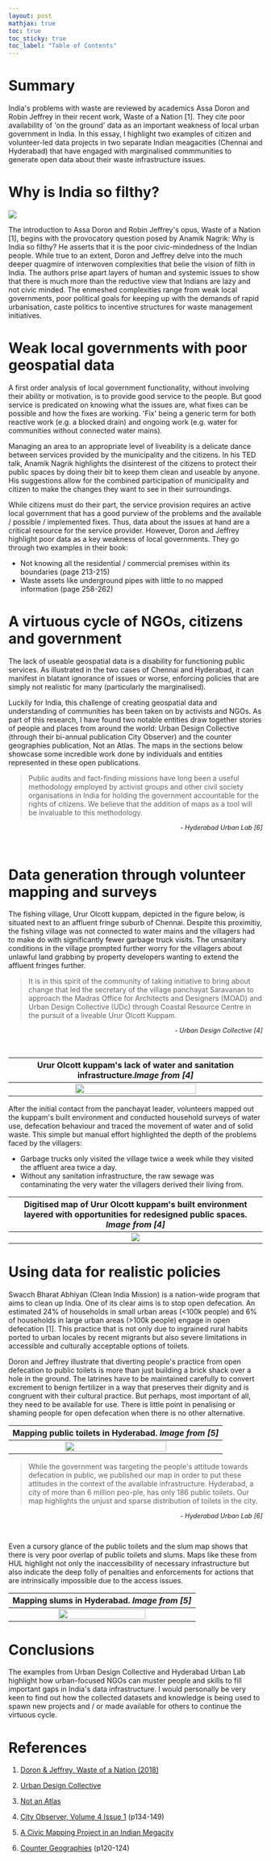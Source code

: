 ```yaml
---
layout: post
mathjax: true
toc: true
toc_sticky: true
toc_label: "Table of Contents"
---
```


# Summary
India's problems with waste are reviewed by academics Assa Doron and Robin Jeffrey in their recent work, Waste of a Nation [1]. They cite poor availability of 'on the ground' data as an important weakness of local urban government in India. In this essay, I highlight two examples of citizen and volunteer-led data projects in two separate Indian meagacities (Chennai and Hyderabad) that have engaged with marginalised commmunities to generate open data about their waste infrastructure issues. 

# Why is India so filthy?
[![](https://img.youtube.com/vi/tf1VA5jqmRo/0.jpg)](https://www.youtube.com/watch?v=tf1VA5jqmRo)


The introduction to Assa Doron and Robin Jeffrey's opus, Waste of a Nation [1], begins with the provocatory question posed by Anamik Nagrik: Why is India so filthy? He asserts that it is the poor civic-mindedness of the Indian people. While true to an extent, Doron and Jeffrey delve into the much deeper quagmire of interwoven complexities that belie the vision of filth in India. The authors prise apart layers of human and systemic issues to show that there is much more than the reductive view that Indians are lazy and not civic minded. The enmeshed complexities range from weak local governments, poor political goals for keeping up with the demands of rapid urbanisation, caste politics to incentive structures for  waste management initiatives. 

# Weak local governments with poor geospatial data

A first order analysis of local government functionality, without involving their ability or motivation, is to provide good service to the people. But good service is predicated on knowing what the issues are, what fixes can be possible and how the fixes are working. 'Fix' being a generic term for both reactive work (e.g. a blocked drain) and ongoing work (e.g. water for communities without connected water mains). 

Managing an area to an appropriate level of liveability is a delicate dance between services provided by the municipality and the citizens. In his TED talk, Anamik Nagrik highlights the disinterest of the citizens to protect their public spaces by doing their bit to keep them clean and useable by anyone. His suggestions allow for the combined participation of municipality and citizen to make the changes they want to see in their surroundings. 

While citizens must do their part, the service provision requires an active local government that has a good purview of the problems and the available / possible / implemented fixes. Thus, data about the issues at hand are a critical resource for the service provider. However, Doron and Jeffrey highlight poor data as a key weakness of local governments. They go through two examples in their book:

- Not knowing all the residential / commercial premises within its boundaries (page 213-215)
- Waste assets like underground pipes with little to no mapped information (page 258-262)

# A virtuous cycle of NGOs, citizens and government

The lack of useable geospatial data is a disability for functioning public services. As illustrated in the two cases of Chennai and Hyderabad, it can manifest in blatant ignorance of issues or worse, enforcing policies that are simply not realistic for many (particularly the marginalised). 

Luckily for India, this challenge of creating geospatial data and understanding of communities has been taken on by activists and NGOs. As part of this research, I have found two notable entities draw together stories of people and places from around the world: Urban Design Collective (through their bi-annual publication City Observer) and the counter geographies publication, Not an Atlas. The maps in the sections below showcase some incredible work done by individuals and entities represented in these open publications. 

> Public audits and fact-finding missions have long been a useful methodology employed by activist groups and other civil society organisations in India for holding the government accountable for the rights of citizens. We believe that the addition of maps as a tool will be invaluable to this methodology.

<p style='font-size: 90%; text-align: right; font-style:italic;'>
- Hyderabad Urban Lab [6]
</p>
<br>

# Data generation through volunteer mapping and surveys

The fishing village, Urur Olcott kuppam, depicted in the figure below, is situated next to an affluent fringe suburb of Chennai. Despite this proximitiy, the fishing village was not  connected to water mains and the villagers had to make do with significantly fewer garbage truck visits.  The unsanitary conditions in the village prompted further worry for the villagers about unlawful land grabbing by property developers wanting to extend the affluent fringes further. 

> It is in this spirit of the community of taking initiative to bring about change that led the secretary of the village panchayat Saravanan to approach the Madras Office for Architects and Designers (MOAD) and Urban Design Collective (UDc) through Coastal Resource Centre in the pursuit of a liveable Urur Olcott Kuppam.

<p style='font-size: 90%; text-align: right; font-style:italic;'>
- Urban Design Collective [4]
</p>
<br>

| Urur Olcott kuppam's lack of water and sanitation infrastructure._Image from [4]_ |
|:--:|
| <img src="/images/2020-07-28-geospatial-data-of-waste-in-india/urur-olcott-picture.png" style="width:70%">|


After the initial contact from the panchayat leader, volunteers mapped out the kuppam's built environment and conducted household surveys of water use, defecation behaviour and traced the movement of water and of solid waste. This simple but manual effort highlighted the depth of the problems faced by the villagers: 

- Garbage trucks only visited the village twice a week while they visited the affluent area twice a day.
- Without any sanitation infrastructure, the raw sewage was contaminating the very water the villagers derived their living from.

|Digitised map of Urur Olcott kuppam's built environment layered with opportunities for redesigned public spaces. _Image from [4]_ |
|:--:|
| <img src="../images/2020-07-28-geospatial-data-of-waste-in-india/urur-olcott-mapping.png">|


# Using data for realistic policies

Swacch Bharat Abhiyan (Clean India Mission) is a nation-wide program that aims to clean up India. One of its clear aims is to stop open defecation. An estimated 24% of households in small urban areas (<100k people) and 6% of households in large urban areas (>100k people) engage in open defecation [1]. This practice that is not only due to ingrained rural habits ported to urban locales by recent migrants but also severe limitations in accessible and culturally acceptable options of toilets. 

Doron and Jeffrey illustrate that diverting people's practice from open defecation to public toilets is more than just building a brick shack over a hole in the ground. The latrines have to be maintained carefully to convert excrement to benign fertilizer in a way that preserves their dignity and is congruent with their cultural practice. But perhaps, most important of all, they need to be available for use. There is little point in penalising or shaming people for open defecation when there is no other alternative. 


| Mapping public toilets in Hyderabad. _Image from [5]_|
|:--:|
| <img src="../images/2020-07-28-geospatial-data-of-waste-in-india/public-toilets-hul.png" style="width:70%">|


> While the government was targeting the people's attitude towards defecation in public, we published our map in order to put these attitudes in the context of the available infrastructure. Hyderabad, a city of more than 6 million peo-ple, has only 186 public toilets. Our map highlights the unjust and sparse distribution of toilets in the city.
<p style='font-size: 90%; text-align: right; font-style:italic;'>
- Hyderabad Urban Lab [6]
</p>
<br>

Even a cursory glance of the public toilets and the slum map shows that there is very poor overlap of public toilets and slums. Maps like these from HUL highlight not only the inaccessibility of necessary infrastructure but also indicate the deep folly of penalties and enforcements for actions that are intrinsically impossible due to the access issues. 


| Mapping slums in Hyderabad. _Image from [5]_|
|:--:|
| <img src="../images/2020-07-28-geospatial-data-of-waste-in-india/slumscapes.png" style="width:70%">|


# Conclusions
The examples from Urban Design Collective and Hyderabad Urban Lab highlight how urban-focused NGOs can muster people and skills to fill important gaps in India's data infrastructure. I would personally be very keen to find out how the collected datasets and knowledge is being used to spawn new projects and / or made available for others to continue the virtuous cycle. 

# References

1. [Doron & Jeffrey, Waste of a Nation (2018)](https://www.amazon.com/Waste-Nation-Garbage-Growth-India-ebook/dp/B07B874C22/)

2. [Urban Design Collective](http://urbandesigncollective.org/)

3. [Not an Atlas](https://notanatlas.org/)

4. [City Observer, Volume 4 Issue 1](https://issuu.com/urbandesigncollective/docs/city_observer_volume_4_issue_1) (p134-149)

5. [A Civic Mapping Project in an Indian Megacity](https://notanatlas.org/maps/a-civic-mapping-project-in-an-indian-megacity/)

6. [Counter Geographies](https://www.transcript-verlag.de/shopMedia/openaccess/pdf/oa9783839445198.pdf) (p120-124)

